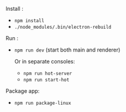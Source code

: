 Install :
- `npm install`
- `./node_modules/.bin/electron-rebuild`

Run :
- `npm run dev` (start both main and renderer)

    Or in separate consoles:
    - `npm run hot-server`
    - `npm run start-hot`

Package app:
- `npm run package-linux`
